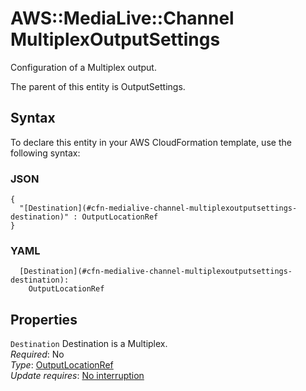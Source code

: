 # AWS::MediaLive::Channel MultiplexOutputSettings<a name="aws-properties-medialive-channel-multiplexoutputsettings"></a>

Configuration of a Multiplex output\.

The parent of this entity is OutputSettings\.

## Syntax<a name="aws-properties-medialive-channel-multiplexoutputsettings-syntax"></a>

To declare this entity in your AWS CloudFormation template, use the following syntax:

### JSON<a name="aws-properties-medialive-channel-multiplexoutputsettings-syntax.json"></a>

```
{
  "[Destination](#cfn-medialive-channel-multiplexoutputsettings-destination)" : OutputLocationRef
}
```

### YAML<a name="aws-properties-medialive-channel-multiplexoutputsettings-syntax.yaml"></a>

```
  [Destination](#cfn-medialive-channel-multiplexoutputsettings-destination):
    OutputLocationRef
```

## Properties<a name="aws-properties-medialive-channel-multiplexoutputsettings-properties"></a>

`Destination` <a name="cfn-medialive-channel-multiplexoutputsettings-destination"></a>
Destination is a Multiplex\.  
_Required_: No  
_Type_: [OutputLocationRef](aws-properties-medialive-channel-outputlocationref.md)  
_Update requires_: [No interruption](https://docs.aws.amazon.com/AWSCloudFormation/latest/UserGuide/using-cfn-updating-stacks-update-behaviors.html#update-no-interrupt)
